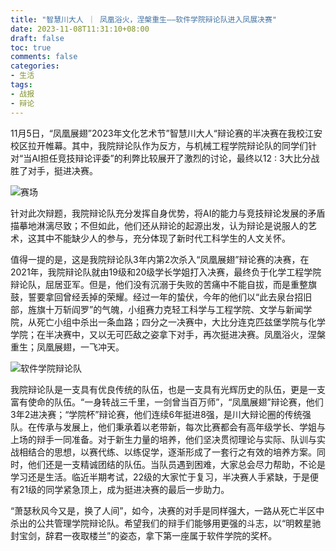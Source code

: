 ```yaml
---
title: "智慧川大人 ｜ 凤凰浴火，涅槃重生——软件学院辩论队进入凤展决赛"
date: 2023-11-08T11:31:10+08:00
draft: false
toc: true
comments: false
categories:
- 生活
tags:
- 战报
- 辩论
---
```



<!--more-->

11月5日，“凤凰展翅”2023年文化艺术节”智慧川大人“辩论赛的半决赛在我校江安校区拉开帷幕。其中，我院辩论队作为反方，与机械工程学院辩论队的同学们针对“当AI担任竞技辩论评委”的利弊比较展开了激烈的讨论，最终以12 : 3大比分战胜了对手，挺进决赛。

![赛场](https://cdn.jsdelivr.net/gh/zzxdyf1314/mycloudimg@master/%E8%B5%9B%E5%9C%BA.jpeg)

针对此次辩题，我院辩论队充分发挥自身优势，将AI的能力与竞技辩论发展的矛盾描摹地淋漓尽致；不但如此，他们还从辩论的起源出发，认为辩论是说服人的艺术，这其中不能缺少人的参与，充分体现了新时代工科学生的人文关怀。

值得一提的是，这是我院辩论队3年内第2次杀入“凤凰展翅”辩论赛的决赛，在2021年，我院辩论队就由19级和20级学长学姐打入决赛，最终负于化学工程学院辩论队，屈居亚军。但是，他们没有沉溺于失败的苦痛中不能自拔，而是重整旗鼓，誓要拿回曾经丢掉的荣耀。经过一年的蛰伏，今年的他们以“此去泉台招旧部，旌旗十万斩阎罗”的气魄，小组赛力克轻工科学与工程学院、文学与新闻学院，从死亡小组中杀出一条血路；四分之一决赛中，大比分连克匹兹堡学院与化学学院；在半决赛中，又以无可匹敌之姿拿下对手，再次挺进决赛。凤凰浴火，涅槃重生；凤凰展翅，一飞冲天。

![软件学院辩论队](https://cdn.jsdelivr.net/gh/zzxdyf1314/mycloudimg@master/image-20231108112705952.png)

我院辩论队是一支具有优良传统的队伍，也是一支具有光辉历史的队伍，更是一支富有使命的队伍。“一身转战三千里，一剑曾当百万师”，“凤凰展翅”辩论赛，他们3年2进决赛；“学院杯”辩论赛，他们连续6年挺进8强，是川大辩论圈的传统强队。在传承与发展上，他们秉承着以老带新，每次比赛都会有高年级学长、学姐与上场的辩手一同准备。对于新生力量的培养，他们坚决贯彻理论与实际、队训与实战相结合的思想，以赛代练、以练促学，逐渐形成了一套行之有效的培养方案。同时，他们还是一支精诚团结的队伍。当队员遇到困难，大家总会尽力帮助，不论是学习还是生活。临近半期考试，22级的大家忙于复习，半决赛人手紧缺，于是便有21级的同学紧急顶上，成为挺进决赛的最后一步助力。

“萧瑟秋风今又是，换了人间”，如今，决赛的对手是同样强大，一路从死亡半区中杀出的公共管理学院辩论队。希望我们的辩手们能够用更强的斗志，以“明敕星驰封宝剑，辞君一夜取楼兰”的姿态，拿下第一座属于软件学院的奖杯。
